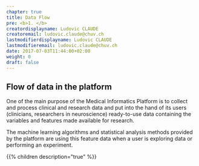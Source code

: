 ```yaml
---
chapter: true
title: Data Flow
pre: <b>1. </b>
creatordisplayname: Ludovic CLAUDE
creatoremail: ludovic.claude@chuv.ch
lastmodifierdisplayname: Ludovic CLAUDE
lastmodifieremail: ludovic.claude@chuv.ch
date: 2017-07-03T11:44:00+02:00
weight: 0
draft: false
---
```


## Flow of data in the platform

One of the main purpose of the Medical Informatics Platform is to collect and process clinical and research data
and put into the hand of its users (clinicians, researchers in neuroscience) ready-to-use data containing
the variables and features made available for research.

The machine learning algorithms and statistical analysis methods provided by the platform are using this feature data
when a user is exploring data or performing an experiment.

{{% children description="true" %}}
